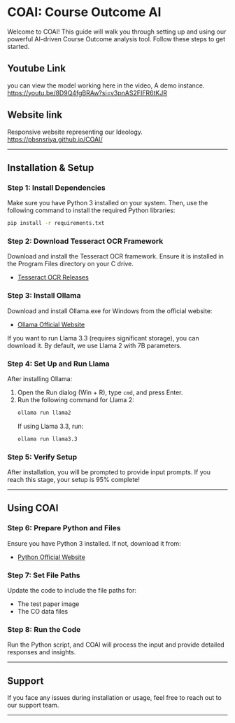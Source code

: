 # COAI: Course Outcome AI

Welcome to COAI! This guide will walk you through setting up and using our powerful AI-driven Course Outcome analysis tool. Follow these steps to get started.

## Youtube Link
you can view the model working here in the video, A demo instance.
https://youtu.be/8D9Q4fgBRAw?si=v3pnAS2FIFR6tKJR

## Website link
Responsive website representing our Ideology.
https://pbsnsriya.github.io/COAI/

---

## Installation & Setup

### Step 1: Install Dependencies

Make sure you have Python 3 installed on your system. Then, use the following command to install the required Python libraries:

```bash
pip install -r requirements.txt
```

### Step 2: Download Tesseract OCR Framework

Download and install the Tesseract OCR framework. Ensure it is installed in the Program Files directory on your C drive.

- [Tesseract OCR Releases](https://github.com/tesseract-ocr/tesseract/releases)

### Step 3: Install Ollama

Download and install Ollama.exe for Windows from the official website:

- [Ollama Official Website](https://ollama.com/)

If you want to run Llama 3.3 (requires significant storage), you can download it. By default, we use Llama 2 with 7B parameters.

### Step 4: Set Up and Run Llama

After installing Ollama:

1. Open the Run dialog (Win + R), type `cmd`, and press Enter.
2. Run the following command for Llama 2:
   ```bash
   ollama run llama2
   ```
   If using Llama 3.3, run:
   ```bash
   ollama run llama3.3
   ```

### Step 5: Verify Setup

After installation, you will be prompted to provide input prompts. If you reach this stage, your setup is 95% complete!

---

## Using COAI

### Step 6: Prepare Python and Files

Ensure you have Python 3 installed. If not, download it from:

- [Python Official Website](https://python.org/)

### Step 7: Set File Paths

Update the code to include the file paths for:

- The test paper image
- The CO data files

### Step 8: Run the Code

Run the Python script, and COAI will process the input and provide detailed responses and insights.

---

## Support

If you face any issues during installation or usage, feel free to reach out to our support team.

---



